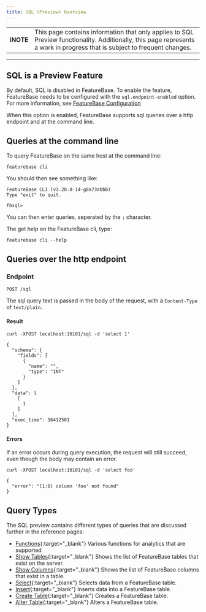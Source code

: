 ```yaml
---
title: SQL (Preview) Overview
---
```


| | |
|-|-|
| **ℹ️NOTE** | This page contains information that only applies to SQL Preview functionality. Additionally, this page represents a work in progress that is subject to frequent changes. |

---

## SQL is a Preview Feature

By default, SQL is disabled in FeatureBase. To enable the feature, FeatureBase needs to be configured with the `sql.endpoint-enabled` option. For more information, see [FeatureBase Configuration](/setting-up-featurebase/enterprise/featurebase-configuration)

When this option is enabled, FeatureBase supports sql queries over a http endpoint and at the command line.

## Queries at the command line

To query FeatureBase on the same host at the command line:

```
featurebase cli
```

You should then see something like:

```
FeatureBase CLI (v3.20.0-14-g0a73abbb)
Type "exit" to quit.

fbsql>
```

You can then enter queries, seperated by the `;` character.

The get help on the FeatureBase cli, type:

```
featurebase cli --help
```

## Queries over the http endpoint

### Endpoint

`POST /sql`

The sql query text is passed in the body of the request, with a `Content-Type` of `text/plain`.


#### Result

``` request
curl -XPOST localhost:10101/sql -d 'select 1'
```
``` response
{
  "schema": {
    "fields": [
      {
        "name": "",
        "type": "INT"
      }
    ]
  },
  "data": [
    [
      1
    ]
  ],
  "exec_time": 16412581
}
```

#### Errors

If an error occurs during query execution, the request will still succeed, even though the body may contain an error.

``` request
curl -XPOST localhost:10101/sql -d 'select foo'
```
``` response
{
  "error": "[1:8] column 'foo' not found"
}
```

## Query Types

The SQL preview contains different types of queries that are discussed further in the reference pages:

- [Functions](/reference/data-querying-ref/sql/sql-functions){:target="_blank"} Various functions for analytics that are supported
- [Show Tables](/reference/data-querying-ref/sql/sql-show-tables){:target="_blank"} Shows the list of FeatureBase tables that exist on the server.
- [Show Columns](/reference/data-querying-ref/sql/sql-show-columns){:target="_blank"} Shows the list of FeatureBase columns that exist in a table.
- [Select](/reference/data-querying-ref/sql/sql-select){:target="_blank"} Selects data from a FeatureBase table.
- [Insert](/reference/data-querying-ref/sql/sql-insert){:target="_blank"} Inserts data into a FeatureBase table.
- [Create Table](/reference/data-querying-ref/sql/sql-create-table){:target="_blank"} Creates a FeatureBase table. 
- [Alter Table](/reference/data-querying-ref/sql/sql-alter-table){:target="_blank"} Alters a FeatureBase table.

